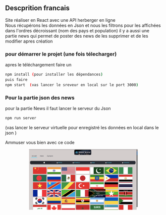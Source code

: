 ## Descprition francais 
 Site réaliser en React avec une API herberger en ligne  
 Nous récupérons les données en Json et nous les filtrons pour les affichées dans l'ordres décroissant (nom des pays et population)
 il y a aussi une partie news qui permet de poster des news de les supprimer et de les modifier apres création

### pour démarrer le projet (une fois télecharger)

apres le téléchargement faire un

```bash
npm install (pour installer les dépendances)
puis faire 
npm start  (vas lancer le sreveur en local sur le port 3000)

````

### Pour la partie json des news

pour la partie News il faut lancer le serveur du Json

```bash
npm run server 
```
(vas lancer le serveur virtuelle pour enregistré les données en local dans le json )


Ammuser vous bien avec ce code 

<p align="center">
<img src="https://github.com/peter-centini/React-Drapeau/blob/master/screen-drapeau.png" width="350" title="project img">
</p>
